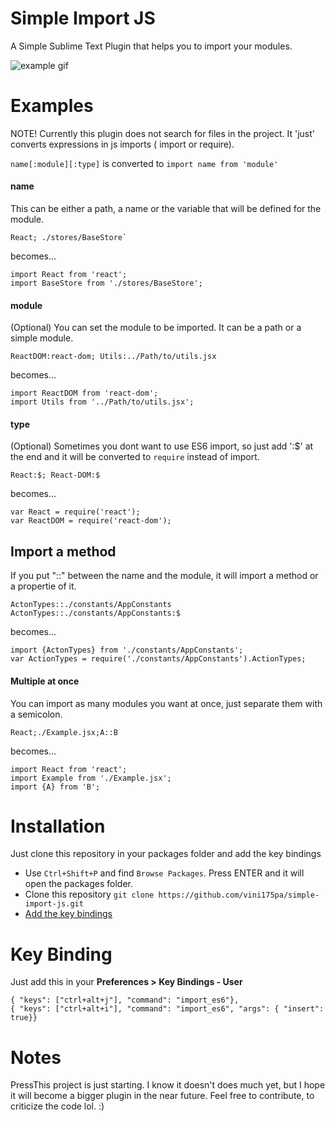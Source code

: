 # Simple Import JS
A Simple Sublime Text Plugin that helps you to import your modules.


![example gif](https://raw.githubusercontent.com/vini175pa/simple-import-js/master/example.gif)

# Examples
NOTE! Currently this plugin does not search for files in the project. It 'just' converts expressions in js imports ( import or require).

`name[:module][:type]` is converted to `import name from 'module'`

#### name
This can be either a path, a name or the variable that will be defined for the module.

	React; ./stores/BaseStore` 

becomes...

	import React from 'react';
	import BaseStore from './stores/BaseStore';


#### module
(Optional) You can set the module to be imported. It can be a path or a simple module.

	ReactDOM:react-dom; Utils:../Path/to/utils.jsx

becomes...
	
	import ReactDOM from 'react-dom';
	import Utils from '../Path/to/utils.jsx';

#### type
(Optional) Sometimes you dont want to use ES6 import, so just add ':$' at the end and it will be converted to `require` instead of import.

	React:$; React-DOM:$

becomes...

	var React = require('react');
	var ReactDOM = require('react-dom');

## Import a method
If you put "::" between the name and the module, it will import a method or a propertie of it.

	ActonTypes::./constants/AppConstants
	ActonTypes::./constants/AppConstants:$
	
becomes...

	import {ActonTypes} from './constants/AppConstants';
	var ActionTypes = require('./constants/AppConstants').ActionTypes;
	

#### Multiple at once
You can import as many modules you want at once, just separate them with a semicolon.

	React;./Example.jsx;A::B

becomes...

	import React from 'react';
	import Example from './Example.jsx';
	import {A} from 'B';
	
	
# Installation
Just clone this repository in your packages folder and add the key bindings

 - Use `Ctrl+Shift+P` and find `Browse Packages`. Press ENTER and it will open the packages folder.
 - Clone this repository `git clone https://github.com/vini175pa/simple-import-js.git`
 - [Add the key bindings](#key-binding)
	
# Key Binding
Just add this in your **Preferences > Key Bindings - User**

	
	{ "keys": ["ctrl+alt+j"], "command": "import_es6"},
	{ "keys": ["ctrl+alt+i"], "command": "import_es6", "args": { "insert": true}}
	

# Notes
PressThis project is just starting. I know it doesn't does much yet, but I hope it will become a bigger plugin in the near future. Feel free to contribute, to criticize the code lol. :)
